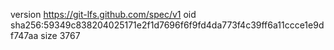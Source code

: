 version https://git-lfs.github.com/spec/v1
oid sha256:59349c838204025171e2f1d7696f6f9fd4da773f4c39ff6a11ccce1e9df747aa
size 3767
